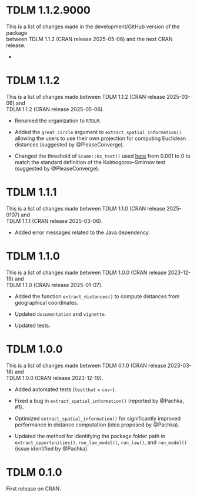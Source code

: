 # TDLM 1.1.2.9000

This is a list of changes made in the development/GitHub version of the package  
between TDLM 1.1.2 (CRAN release 2025-05-06) and the next CRAN release.

* 

# TDLM 1.1.2

This is a list of changes made between TDLM 1.1.2 (CRAN release 2025-03-06) and  
TDLM 1.1.2 (CRAN release 2025-05-06).

* Renamed the organization to `RTDLM`.

* Added the `great_circle` argument to `extract_spatial_information()` allowing
the users to use their own projection for computing Euclidean distances 
(suggested by @PleaseConverge).

* Changed the threshold of `Ecume::ks_test()` used 
[here](https://github.com/RTDLM/TDLM/blob/master/R/utils.R#L764) 
from 0.001 to 0 to match 
the standard definition of the Kolmogorov–Smirnov test (suggested by 
@PleaseConverge).
  
# TDLM 1.1.1

This is a list of changes made between TDLM 1.1.0 (CRAN release 2025-0107) and  
TDLM 1.1.1 (CRAN release 2025-03-06).

* Added error messages related to the Java dependency.

# TDLM 1.1.0

This is a list of changes made between TDLM 1.0.0 (CRAN release 2023-12-19) and  
TDLM 1.1.0 (CRAN release 2025-01-07).

* Added the function `extract_distances()` to compute distances from 
geographical coordinates.

* Updated `documentation` and `vignette`.

* Updated tests.

# TDLM 1.0.0

This is a list of changes made between TDLM 0.1.0 (CRAN release 2023-03-18) and  
TDLM 1.0.0 (CRAN release 2023-12-19).

* Added automated tests (`testthat` + `covr`).

* Fixed a bug in `extract_spatial_information()` (reported by @Pachka, #1).

* Optimized `extract_spatial_information()` for significantly improved 
performance in distance computation (idea proposed by @Pachka).

* Updated the method for identifying the package folder path in 
`extract_opportunities()`, `run_law_model()`, `run_law()`, and `run_model()` 
(issue identified by @Pachka).

# TDLM 0.1.0

First release on CRAN.



